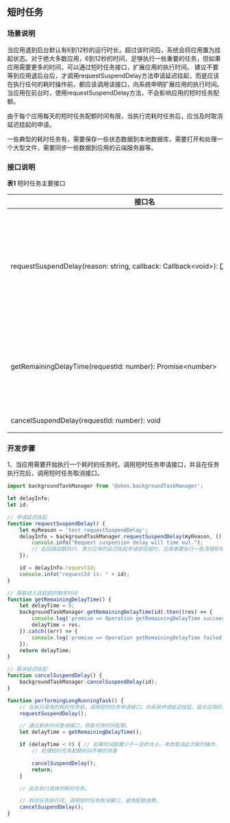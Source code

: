 ## 短时任务

### 场景说明

当应用退到后台默认有6到12秒的运行时长，超过该时间后，系统会将应用置为挂起状态。对于绝大多数应用，6到12秒的时间，足够执行一些重要的任务，但如果应用需要更多的时间，可以通过短时任务接口，扩展应用的执行时间。
建议不要等到应用退后台后，才调用requestSuspendDelay方法申请延迟挂起，而是应该在执行任何的耗时操作前，都应该调用该接口，向系统申明扩展应用的执行时间。
当应用在前台时，使用requestSuspendDelay方法，不会影响应用的短时任务配额。

由于每个应用每天的短时任务配额时间有限，当执行完耗时任务后，应当及时取消延迟挂起的申请。

一些典型的耗时任务有，需要保存一些状态数据到本地数据库，需要打开和处理一个大型文件，需要同步一些数据到应用的云端服务器等。


### 接口说明


**表1** 短时任务主要接口

| 接口名                                      | 描述                                       |
| ---------------------------------------- | ---------------------------------------- |
| requestSuspendDelay(reason:&nbsp;string,&nbsp;callback:&nbsp;Callback&lt;void&gt;):&nbsp;[DelaySuspendInfo](../reference/apis/js-apis-backgroundTaskManager.md#delaysuspendinfo) | 后台应用申请延迟挂起。<br/>延迟挂起时间一般情况下默认值为180000，低电量时默认值为60000。 |
| getRemainingDelayTime(requestId:&nbsp;number):&nbsp;Promise&lt;number&gt; | 获取应用程序进入挂起状态前的剩余时间。<br/>使用Promise形式返回。   |
| cancelSuspendDelay(requestId:&nbsp;number):&nbsp;void | 取消延迟挂起。                                  |


### 开发步骤

1、当应用需要开始执行一个耗时的任务时。调用短时任务申请接口，并且在任务执行完后，调用短时任务取消接口。

```js
import backgroundTaskManager from '@ohos.backgroundTaskManager';

let delayInfo;
let id;

// 申请延迟挂起
function requestSuspendDelay() {
    let myReason = 'test requestSuspendDelay';
    delayInfo = backgroundTaskManager.requestSuspendDelay(myReason, () => {
        console.info("Request suspension delay will time out.");
        // 此回调函数执行，表示应用的延迟挂起申请即将超时，应用需要执行一些清理和标注工作。
    });

    id = delayInfo.requestId;
    console.info("requestId is: " + id);
}

// 获取进入挂起前的剩余时间
function getRemainingDelayTime() {
    let delayTime = 0;
    backgroundTaskManager.getRemainingDelayTime(id).then((res) => {
        console.log('promise => Operation getRemainingDelayTime succeeded. Data: ' + JSON.stringify(res));
        delayTime = res;
    }).catch((err) => {
        console.log('promise => Operation getRemainingDelayTime failed. Cause: ' + err.code);
    });
    return delayTime;
}

// 取消延迟挂起
function cancelSuspendDelay() {
    backgroundTaskManager.cancelSuspendDelay(id);
}

function performingLongRunningTask() {
    // 在执行具体的耗时任务前，调用短时任务申请接口。向系统申请延迟挂起，延长应用的后台执行时间。
    requestSuspendDelay();

    // 通过剩余时间查询接口，获取可用时间配额。
    let delayTime = getRemainingDelayTime();

    if (delayTime < 0) { // 如果时间配置少于一定的大小，考虑取消此次耗时操作。
        // 处理短时任务配额时间不够的场景

        cancelSuspendDelay();
        return;
    }

    // 此处执行具体的耗时任务。

    // 耗时任务执行完，调用短时任务取消接口，避免配额浪费。
    cancelSuspendDelay();
}
```
